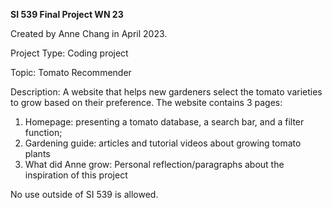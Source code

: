 **SI 539 Final Project WN 23**

Created by Anne Chang in April 2023.

Project Type: Coding project

Topic: Tomato Recommender

Description: A website that helps new gardeners select the tomato varieties to grow based on their preference. The website contains 3 pages:
1) Homepage: presenting a tomato database, a search bar, and a filter function; 
2) Gardening guide: articles and tutorial videos about growing tomato plants 
3) What did Anne grow: Personal reflection/paragraphs about the inspiration of this project

No use outside of SI 539 is allowed.
